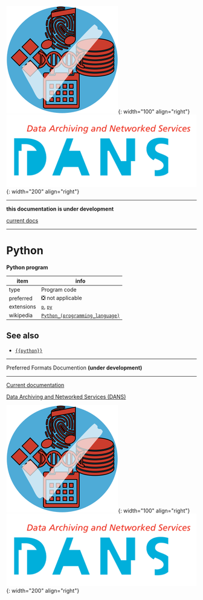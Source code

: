 ![img](../images/formats.png){: width="100" align="right"}
![img](../images/DANS.png){: width="200" align="right"}

---

**this documentation is under development**

[current docs]({{preferredFormats}})

---



# Python

**Python program**

item | info
--- | ---
type | Program code
preferred | ❎ not applicable
extensions | [`p`](../extensions/p.md), [`py`](../extensions/py.md)
wikipedia | [`Python_(programming_language)`]({{wikipedia}}/Python_(programming_language))



## See also
*   [`{{python}}`]({{python}})




---

Preferred Formats Documention **(under development)**

---

[Current documentation]({{preferredFormats}})

[Data Archiving and Networked Services (DANS)]({{dans}})

![img](../images/formats.png){: width="100" align="right"}
![img](../images/DANS.png){: width="200" align="right"}
